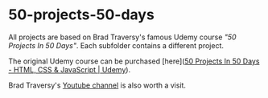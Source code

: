 # 50-projects-50-days

All projects are based on Brad Traversy's famous Udemy course *"50 Projects In 50 Days"*. Each subfolder contains a different project.

The original Udemy course can be purchased [here]([50 Projects In 50 Days - HTML, CSS &amp; JavaScript | Udemy](https://www.udemy.com/course/50-projects-50-days/)).

Brad Traversy's [Youtube channel](https://www.youtube.com/traversymedia) is also worth a visit.
